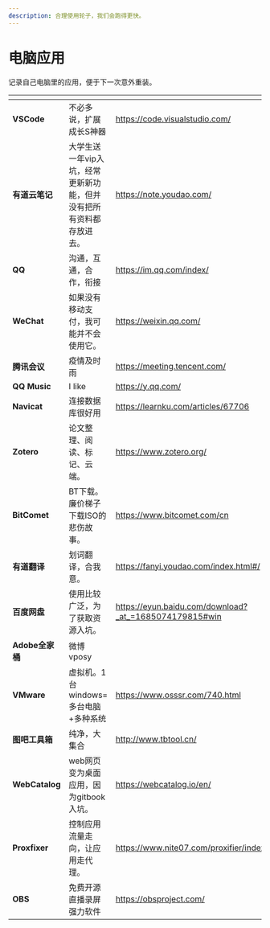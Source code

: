 ```yaml
---
description: 合理使用轮子，我们会跑得更快。
---
```


# 电脑应用

记录自己电脑里的应用，便于下一次意外重装。

<table data-card-size="large" data-view="cards"><thead><tr><th></th><th></th><th data-type="content-ref"></th></tr></thead><tbody><tr><td><strong>VSCode</strong></td><td>不必多说，扩展成长S神器</td><td><a href="https://code.visualstudio.com/">https://code.visualstudio.com/</a></td></tr><tr><td><strong>有道云笔记</strong></td><td>大学生送一年vip入坑，经常更新新功能，但并没有把所有资料都存放进去。</td><td><a href="https://note.youdao.com/">https://note.youdao.com/</a></td></tr><tr><td><strong>QQ</strong></td><td>沟通，互通，合作，衔接</td><td><a href="https://im.qq.com/index/">https://im.qq.com/index/</a></td></tr><tr><td><strong>WeChat</strong></td><td>如果没有移动支付，我可能并不会使用它。</td><td><a href="https://weixin.qq.com/">https://weixin.qq.com/</a></td></tr><tr><td><strong>腾讯会议</strong></td><td>疫情及时雨</td><td><a href="https://meeting.tencent.com/">https://meeting.tencent.com/</a></td></tr><tr><td><strong>QQ Music</strong></td><td>I like</td><td><a href="https://y.qq.com/">https://y.qq.com/</a></td></tr><tr><td><strong>Navicat</strong></td><td>连接数据库很好用</td><td><a href="https://learnku.com/articles/67706">https://learnku.com/articles/67706</a></td></tr><tr><td><strong>Zotero</strong></td><td>论文整理、阅读、标记、云端。</td><td><a href="https://www.zotero.org/">https://www.zotero.org/</a></td></tr><tr><td><strong>BitComet</strong></td><td>BT下载。廉价梯子下载ISO的悲伤故事。</td><td><a href="https://www.bitcomet.com/cn">https://www.bitcomet.com/cn</a></td></tr><tr><td><strong>有道翻译</strong></td><td>划词翻译，合我意。</td><td><a href="https://fanyi.youdao.com/index.html#/">https://fanyi.youdao.com/index.html#/</a></td></tr><tr><td><strong>百度网盘</strong></td><td>使用比较广泛，为了获取资源入坑。</td><td><a href="https://eyun.baidu.com/download?_at_=1685074179815#win">https://eyun.baidu.com/download?_at_=1685074179815#win</a></td></tr><tr><td><strong>Adobe全家桶</strong></td><td>微博vposy</td><td></td></tr><tr><td><strong>VMware</strong></td><td>虚拟机。1台windows=多台电脑+多种系统</td><td><a href="https://www.osssr.com/740.html">https://www.osssr.com/740.html</a></td></tr><tr><td><strong>图吧工具箱</strong></td><td>纯净，大集合</td><td><a href="http://www.tbtool.cn/">http://www.tbtool.cn/</a></td></tr><tr><td><strong>WebCatalog</strong></td><td>web网页变为桌面应用，因为gitbook入坑。</td><td><a href="https://webcatalog.io/en/">https://webcatalog.io/en/</a></td></tr><tr><td><strong>Proxfixer</strong></td><td>控制应用流量走向，让应用走代理。</td><td><a href="https://www.nite07.com/proxifier/index.html">https://www.nite07.com/proxifier/index.html</a></td></tr><tr><td><strong>OBS</strong></td><td>免费开源直播录屏强力软件</td><td><a href="https://obsproject.com/">https://obsproject.com/</a></td></tr></tbody></table>
